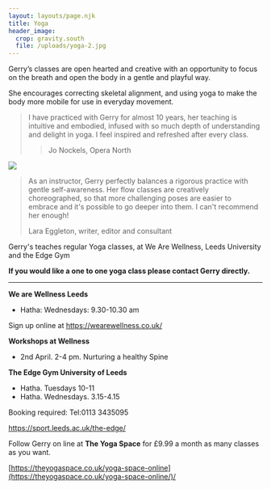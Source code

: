```yaml
---
layout: layouts/page.njk
title: Yoga
header_image:
  crop: gravity.south
  file: /uploads/yoga-2.jpg
---
```

Gerry’s classes are open hearted and creative with an opportunity to focus on the breath and open the body in a gentle and playful way.

She encourages correcting skeletal alignment, and using yoga to make the body more mobile for use in everyday movement.

> I have practiced with Gerry for almost 10 years, her teaching is intuitive and embodied, infused with so much depth of understanding and delight in yoga. I feel inspired and refreshed after every class.
>
> > Jo Nockels, Opera North

![](/uploads/yoga-3.jpg)

> As an instructor, Gerry perfectly balances a rigorous practice with gentle self-awareness. Her flow classes are creatively choreographed, so that more challenging poses are easier to embrace and it's possible to go deeper into them. I can't recommend her enough!
>
> Lara Eggleton, writer, editor and consultant

Gerry's teaches regular Yoga classes, at We Are Wellness, Leeds University and the Edge Gym

**If you would like a one to one yoga class please contact Gerry directly.**

- - -

**We are Wellness Leeds**  

* Hatha: Wednesdays: 9.30-10.30 am 

Sign up online at  <https://wearewellness.co.uk/>

**Workshops at Wellness** 

* 2nd April. 2-4 pm. Nurturing a healthy Spine

**The Edge Gym University of Leeds**

* Hatha. Tuesdays 10-11
* Hatha. Wednesdays. 3.15-4.15

Booking required: Tel:0113 3435095

<https://sport.leeds.ac.uk/the-edge/>

[](https://clients.mindbodyonline.com/classic/ws?studioid=299588&stype=-103&sView=day&sLoc=0&sTrn=100000003)Follow Gerry on line at **The Yoga Space** for £9.99 a month as many classes as you want.

[https://theyogaspace.co.uk/yoga-space-online](https://theyogaspace.co.uk/yoga-space-online/)/